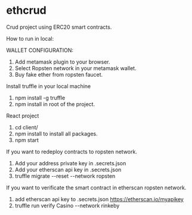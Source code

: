 # ethcrud
Crud project using ERC20 smart contracts.


How to run in local:

WALLET CONFIGURATION:
1. Add metamask plugin to your browser.
2. Select Ropsten network in your metamask wallet.
3. Buy fake ether from ropsten faucet.

Install truffle in your local machine
1. npm install -g truffle
2. npm install in root of the project.

React project
1. cd client/
2. npm install to install all packages.
3. npm start 

If you want to redeploy contracts to ropsten network.
1. Add your address private key in .secrets.json
2. Add your etherscan api key in .secrets.json
3. truffle migrate --reset --network ropsten

If you want to verificate the smart contract in etherscan ropsten network.
1. add etherscan api key to .secrets.json https://etherscan.io/myapikey
2. truffle run verify Casino --network rinkeby
